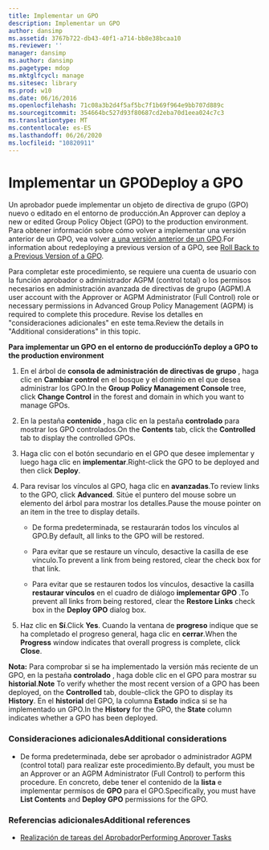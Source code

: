 ```yaml
---
title: Implementar un GPO
description: Implementar un GPO
author: dansimp
ms.assetid: 3767b722-db43-40f1-a714-bb8e38bcaa10
ms.reviewer: ''
manager: dansimp
ms.author: dansimp
ms.pagetype: mdop
ms.mktglfcycl: manage
ms.sitesec: library
ms.prod: w10
ms.date: 06/16/2016
ms.openlocfilehash: 71c08a3b2d4f5af5bc7f1b69f964e9bb707d889c
ms.sourcegitcommit: 354664bc527d93f80687cd2eba70d1eea024c7c3
ms.translationtype: MT
ms.contentlocale: es-ES
ms.lasthandoff: 06/26/2020
ms.locfileid: "10820911"
---
```

# <span data-ttu-id="720da-103">Implementar un GPO</span><span class="sxs-lookup"><span data-stu-id="720da-103">Deploy a GPO</span></span>


<span data-ttu-id="720da-104">Un aprobador puede implementar un objeto de directiva de grupo (GPO) nuevo o editado en el entorno de producción.</span><span class="sxs-lookup"><span data-stu-id="720da-104">An Approver can deploy a new or edited Group Policy Object (GPO) to the production environment.</span></span> <span data-ttu-id="720da-105">Para obtener información sobre cómo volver a implementar una versión anterior de un GPO, vea volver [a una versión anterior de un GPO](roll-back-to-a-previous-version-of-a-gpo-agpm30ops.md).</span><span class="sxs-lookup"><span data-stu-id="720da-105">For information about redeploying a previous version of a GPO, see [Roll Back to a Previous Version of a GPO](roll-back-to-a-previous-version-of-a-gpo-agpm30ops.md).</span></span>

<span data-ttu-id="720da-106">Para completar este procedimiento, se requiere una cuenta de usuario con la función aprobador o administrador AGPM (control total) o los permisos necesarios en administración avanzada de directivas de grupo (AGPM).</span><span class="sxs-lookup"><span data-stu-id="720da-106">A user account with the Approver or AGPM Administrator (Full Control) role or necessary permissions in Advanced Group Policy Management (AGPM) is required to complete this procedure.</span></span> <span data-ttu-id="720da-107">Revise los detalles en "consideraciones adicionales" en este tema.</span><span class="sxs-lookup"><span data-stu-id="720da-107">Review the details in "Additional considerations" in this topic.</span></span>

**<span data-ttu-id="720da-108">Para implementar un GPO en el entorno de producción</span><span class="sxs-lookup"><span data-stu-id="720da-108">To deploy a GPO to the production environment</span></span>**

1.  <span data-ttu-id="720da-109">En el árbol de **consola de administración de directivas de grupo** , haga clic en **Cambiar control** en el bosque y el dominio en el que desea administrar los GPO.</span><span class="sxs-lookup"><span data-stu-id="720da-109">In the **Group Policy Management Console** tree, click **Change Control** in the forest and domain in which you want to manage GPOs.</span></span>

2.  <span data-ttu-id="720da-110">En la pestaña **contenido** , haga clic en la pestaña **controlado** para mostrar los GPO controlados.</span><span class="sxs-lookup"><span data-stu-id="720da-110">On the **Contents** tab, click the **Controlled** tab to display the controlled GPOs.</span></span>

3.  <span data-ttu-id="720da-111">Haga clic con el botón secundario en el GPO que desee implementar y luego haga clic en **implementar**.</span><span class="sxs-lookup"><span data-stu-id="720da-111">Right-click the GPO to be deployed and then click **Deploy**.</span></span>

4.  <span data-ttu-id="720da-112">Para revisar los vínculos al GPO, haga clic en **avanzadas**.</span><span class="sxs-lookup"><span data-stu-id="720da-112">To review links to the GPO, click **Advanced**.</span></span> <span data-ttu-id="720da-113">Sitúe el puntero del mouse sobre un elemento del árbol para mostrar los detalles.</span><span class="sxs-lookup"><span data-stu-id="720da-113">Pause the mouse pointer on an item in the tree to display details.</span></span>

    -   <span data-ttu-id="720da-114">De forma predeterminada, se restaurarán todos los vínculos al GPO.</span><span class="sxs-lookup"><span data-stu-id="720da-114">By default, all links to the GPO will be restored.</span></span>

    -   <span data-ttu-id="720da-115">Para evitar que se restaure un vínculo, desactive la casilla de ese vínculo.</span><span class="sxs-lookup"><span data-stu-id="720da-115">To prevent a link from being restored, clear the check box for that link.</span></span>

    -   <span data-ttu-id="720da-116">Para evitar que se restauren todos los vínculos, desactive la casilla **restaurar vínculos** en el cuadro de diálogo **implementar GPO** .</span><span class="sxs-lookup"><span data-stu-id="720da-116">To prevent all links from being restored, clear the **Restore Links** check box in the **Deploy GPO** dialog box.</span></span>

5.  <span data-ttu-id="720da-117">Haz clic en **Sí**.</span><span class="sxs-lookup"><span data-stu-id="720da-117">Click **Yes**.</span></span> <span data-ttu-id="720da-118">Cuando la ventana de **progreso** indique que se ha completado el progreso general, haga clic en **cerrar**.</span><span class="sxs-lookup"><span data-stu-id="720da-118">When the **Progress** window indicates that overall progress is complete, click **Close**.</span></span>

<span data-ttu-id="720da-119">**Nota:**  Para comprobar si se ha implementado la versión más reciente de un GPO, en la pestaña **controlado** , haga doble clic en el GPO para mostrar su **historial**.</span><span class="sxs-lookup"><span data-stu-id="720da-119">**Note** To verify whether the most recent version of a GPO has been deployed, on the **Controlled** tab, double-click the GPO to display its **History**.</span></span> <span data-ttu-id="720da-120">En el **historial** del GPO, la columna **Estado** indica si se ha implementado un GPO.</span><span class="sxs-lookup"><span data-stu-id="720da-120">In the **History** for the GPO, the **State** column indicates whether a GPO has been deployed.</span></span>

 

### <span data-ttu-id="720da-121">Consideraciones adicionales</span><span class="sxs-lookup"><span data-stu-id="720da-121">Additional considerations</span></span>

-   <span data-ttu-id="720da-122">De forma predeterminada, debe ser aprobador o administrador AGPM (control total) para realizar este procedimiento.</span><span class="sxs-lookup"><span data-stu-id="720da-122">By default, you must be an Approver or an AGPM Administrator (Full Control) to perform this procedure.</span></span> <span data-ttu-id="720da-123">En concreto, debe tener el contenido de la **lista** e implementar permisos de **GPO** para el GPO.</span><span class="sxs-lookup"><span data-stu-id="720da-123">Specifically, you must have **List Contents** and **Deploy GPO** permissions for the GPO.</span></span>

### <span data-ttu-id="720da-124">Referencias adicionales</span><span class="sxs-lookup"><span data-stu-id="720da-124">Additional references</span></span>

-   [<span data-ttu-id="720da-125">Realización de tareas del Aprobador</span><span class="sxs-lookup"><span data-stu-id="720da-125">Performing Approver Tasks</span></span>](performing-approver-tasks-agpm30ops.md)

 

 





